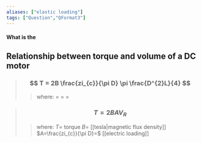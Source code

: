 ```yaml
---
aliases: ["elastic loading"]
tags: ["Question","QFormat3"]
---
```


#### What is the
## Relationship between torque and volume of a DC motor

> ### $$ T = 2B \frac{zi_{c}}{\pi D} \pi \frac{D^{2}L}{4} $$ 
>> where:
>> $=$ 
>> $=$
>> $=$

> ### $$ T = 2BA V_{R} $$ 
>> where:
>> $T=$ torque
>> $B=$ [[tesla|magnetic flux density]]
>> $A=\frac{zi_{c}}{\pi D}=$ [[electric loading]]